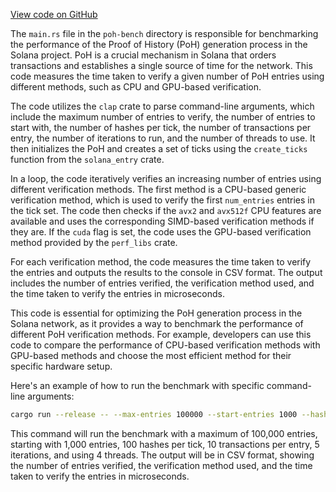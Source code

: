 
[View code on GitHub](https://github.com/solana-labs/solana/tree/master/na/poh-bench/src)

The `main.rs` file in the `poh-bench` directory is responsible for benchmarking the performance of the Proof of History (PoH) generation process in the Solana project. PoH is a crucial mechanism in Solana that orders transactions and establishes a single source of time for the network. This code measures the time taken to verify a given number of PoH entries using different methods, such as CPU and GPU-based verification.

The code utilizes the `clap` crate to parse command-line arguments, which include the maximum number of entries to verify, the number of entries to start with, the number of hashes per tick, the number of transactions per entry, the number of iterations to run, and the number of threads to use. It then initializes the PoH and creates a set of ticks using the `create_ticks` function from the `solana_entry` crate.

In a loop, the code iteratively verifies an increasing number of entries using different verification methods. The first method is a CPU-based generic verification method, which is used to verify the first `num_entries` entries in the tick set. The code then checks if the `avx2` and `avx512f` CPU features are available and uses the corresponding SIMD-based verification methods if they are. If the `cuda` flag is set, the code uses the GPU-based verification method provided by the `perf_libs` crate.

For each verification method, the code measures the time taken to verify the entries and outputs the results to the console in CSV format. The output includes the number of entries verified, the verification method used, and the time taken to verify the entries in microseconds.

This code is essential for optimizing the PoH generation process in the Solana network, as it provides a way to benchmark the performance of different PoH verification methods. For example, developers can use this code to compare the performance of CPU-based verification methods with GPU-based methods and choose the most efficient method for their specific hardware setup.

Here's an example of how to run the benchmark with specific command-line arguments:

```sh
cargo run --release -- --max-entries 100000 --start-entries 1000 --hashes-per-tick 100 --txs-per-entry 10 --iterations 5 --threads 4
```

This command will run the benchmark with a maximum of 100,000 entries, starting with 1,000 entries, 100 hashes per tick, 10 transactions per entry, 5 iterations, and using 4 threads. The output will be in CSV format, showing the number of entries verified, the verification method used, and the time taken to verify the entries in microseconds.